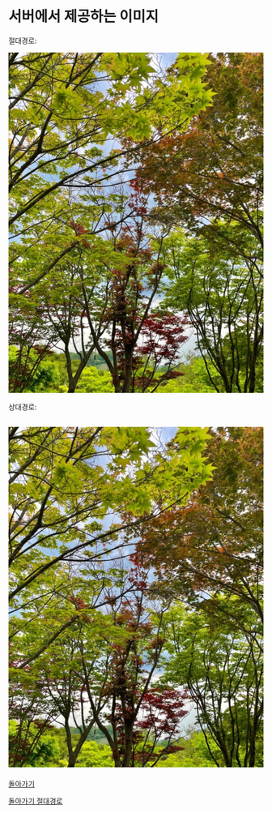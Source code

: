 # 서버에서 제공하는 이미지

절대경로:

![](https://github.com/rainbow1324/testtest/blob/main/%EB%8B%A4%EC%9A%B4%EB%A1%9C%EB%93%9C.jpg)

상대경로:

![](%EB%8B%A4%EC%9A%B4%EB%A1%9C%EB%93%9C.jpg)
 ---
 
 [돌아가기](README.md)
 
 [돌아가기 절대경로](.README.md)
